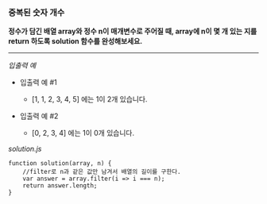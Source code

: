 ### 중복된 숫자 개수

**정수가 담긴 배열 array와 정수 n이 매개변수로 주어질 때, array에 n이 몇 개 있는 지를 return 하도록 solution 함수를 완성해보세요.**

---

_입출력 예_

- 입출력 예 #1

  - [1, 1, 2, 3, 4, 5] 에는 1이 2개 있습니다.

- 입출력 예 #2

  - [0, 2, 3, 4] 에는 1이 0개 있습니다.

_solution.js_

```
function solution(array, n) {
    //filter로 n과 같은 값만 남겨서 배열의 길이를 구한다.
    var answer = array.filter(i => i === n);
    return answer.length;
}
```
